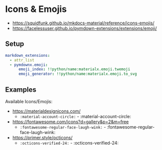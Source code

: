 # Icons & Emojis

* https://squidfunk.github.io/mkdocs-material/reference/icons-emojis/
* https://facelessuser.github.io/pymdown-extensions/extensions/emoji/

## Setup

```yaml
markdown_extensions:
  - attr_list
  - pymdownx.emoji:
      emoji_index: !!python/name:materialx.emoji.twemoji
      emoji_generator: !!python/name:materialx.emoji.to_svg
```

## Examples

Available Icons/Emojis:

* https://materialdesignicons.com/
  * `:material-account-circle:` - :material-account-circle:
* https://fontawesome.com/icons?d=gallery&p=2&m=free
  * `:fontawesome-regular-face-laugh-wink:` - :fontawesome-regular-face-laugh-wink:
* https://primer.style/octicons/
  * `:octicons-verified-24:` - :octicons-verified-24:
